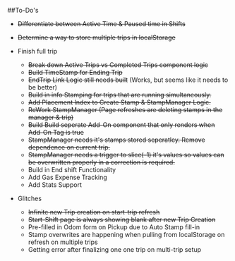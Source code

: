 ##To-Do's
* ~~Differentiate between Active Time & Paused time in Shifts~~
* ~~Determine a way to store multiple trips in localStorage~~
* Finish full trip
  * ~~Break down Active Trips vs Completed Trips component logic~~ 
  * ~~Build TimeStamp for Ending Trip~~
  * ~~EndTrip Link Logic still needs built~~ (Works, but seems like it needs to be better)
  * ~~Build in info Stamping for trips that are running simultaneously.~~
  * ~~Add Placement Index to Create Stamp & StampManager Logic.~~
  * ~~ReWork StampManager (Page refreshes are deleting stamps in the manager & trip)~~
  * ~~Build Build seperate Add-On component that only renders when Add-On Tag is true~~
  * ~~StampManager needs it's stamps stored seperatley. Remove dependence on current trip.~~
  * ~~StampManager needs a trigger to slice(-1) it's values so values can be overwritten properly in a correction is required.~~
  * Build in End shift Functionality
  * Add Gas Expense Tracking
  * Add Stats Support

* Glitches 
  * ~~Infinite new Trip creation on start-trip refresh~~
  * ~~Start-Shift page is always showing blank after new Trip Creation~~
  * Pre-filled in Odom form on Pickup due to Auto Stamp fill-in
  * Stamp overwrites are happening when pulling from localStorage on refresh on multiple trips
  * Getting error after finalizing one one trip on multi-trip setup